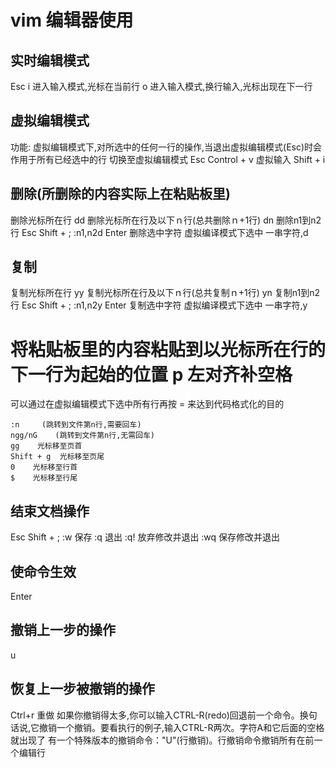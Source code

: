 # vim 编辑器使用

## 实时编辑模式

Esc
i           进入输入模式,光标在当前行
o           进入输入模式,换行输入,光标出现在下一行

## 虚拟编辑模式

功能: 虚拟编辑模式下,对所选中的任何一行的操作,当退出虚拟编辑模式(Esc)时会作用于所有已经选中的行
切换至虚拟编辑模式
Esc
Control + v
虚拟输入
Shift + i

## 删除(所删除的内容实际上在粘贴板里)

删除光标所在行
dd
删除光标所在行及以下ｎ行(总共删除ｎ+1行)
dn
删除n1到n2行
Esc
Shift + ;
:n1,n2d
Enter
删除选中字符
虚拟编译模式下选中 一串字符,d

## 复制

复制光标所在行
yy
复制光标所在行及以下ｎ行(总共复制ｎ+1行)
yn
复制n1到n2行
Esc
Shift + ;
:n1,n2y
Enter
复制选中字符
虚拟编译模式下选中 一串字符,y

将粘贴板里的内容粘贴到以光标所在行的下一行为起始的位置
p
左对齐补空格
=

可以通过在虚拟编辑模式下选中所有行再按 = 来达到代码格式化的目的

```
:n     (跳转到文件第n行,需要回车)
ngg/nG    (跳转到文件第n行,无需回车)
gg    光标移至页首
Shift + g  光标移至页尾
0    光标移至行首
$    光标移至行尾
```

## 结束文档操作

Esc
Shift + ;
:w      保存
:q  退出
:q!  放弃修改并退出
:wq  保存修改并退出

## 使命令生效

Enter

## 撤销上一步的操作

u

## 恢复上一步被撤销的操作

Ctrl+r
重做
如果你撤销得太多,你可以输入CTRL-R(redo)回退前一个命令。换句话说,它撤销一个撤销。要看执行的例子,输入CTRL-R两次。字符A和它后面的空格就出现了
有一个特殊版本的撤销命令："U"(行撤销)。行撤销命令撤销所有在前一个编辑行
